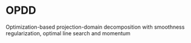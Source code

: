 # OPDD
Optimization-based projection-domain decomposition with smoothness regularization, optimal line search and momentum
